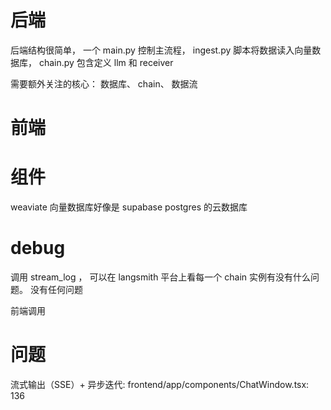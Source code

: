 # 后端

后端结构很简单， 一个 main.py 控制主流程， ingest.py 脚本将数据读入向量数据库， chain.py 包含定义 llm 和 receiver

需要额外关注的核心： 数据库、 chain、 数据流

# 前端



# 组件
weaviate 向量数据库好像是
supabase postgres 的云数据库

# debug
调用 stream_log ， 可以在 langsmith 平台上看每一个 chain 实例有没有什么问题。 没有任何问题

前端调用


# 问题
流式输出（SSE）+ 异步迭代: frontend/app/components/ChatWindow.tsx: 136

